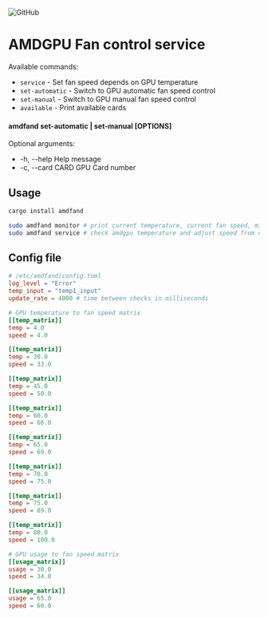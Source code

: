 ![GitHub](https://img.shields.io/github/license/Eraden/amdgpud)

# AMDGPU Fan control service

Available commands:

* `service`        - Set fan speed depends on GPU temperature
* `set-automatic`  - Switch to GPU automatic fan speed control
* `set-manual`     - Switch to GPU manual fan speed control
* `available`      - Print available cards

#### amdfand set-automatic | set-manual [OPTIONS]

Optional arguments:

* -h, --help Help message
* -c, --card CARD GPU Card number

## Usage

```bash
cargo install amdfand

sudo amdfand monitor # print current temperature, current fan speed, min and max fan speed 
sudo amdfand service # check amdgpu temperature and adjust speed from config file 
```

## Config file

```toml
# /etc/amdfand/config.toml
log_level = "Error"
temp_input = "temp1_input"
update_rate = 4000 # time between checks in milliseconds

# GPU temperature to fan speed matrix
[[temp_matrix]]
temp = 4.0
speed = 4.0

[[temp_matrix]]
temp = 30.0
speed = 33.0

[[temp_matrix]]
temp = 45.0
speed = 50.0

[[temp_matrix]]
temp = 60.0
speed = 66.0

[[temp_matrix]]
temp = 65.0
speed = 69.0

[[temp_matrix]]
temp = 70.0
speed = 75.0

[[temp_matrix]]
temp = 75.0
speed = 89.0

[[temp_matrix]]
temp = 80.0
speed = 100.0

# GPU usage to fan speed matrix
[[usage_matrix]]
usage = 30.0
speed = 34.0

[[usage_matrix]]
usage = 65.0
speed = 60.0
```
